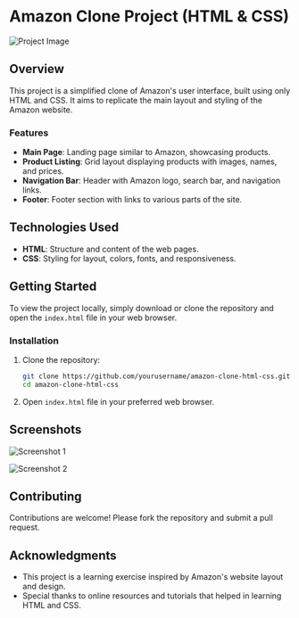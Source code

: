 # Amazon Clone Project (HTML & CSS)

![Project Image](project_image.png)

## Overview

This project is a simplified clone of Amazon's user interface, built using only HTML and CSS. It aims to replicate the main layout and styling of the Amazon website.

### Features

- **Main Page**: Landing page similar to Amazon, showcasing products.
- **Product Listing**: Grid layout displaying products with images, names, and prices.
- **Navigation Bar**: Header with Amazon logo, search bar, and navigation links.
- **Footer**: Footer section with links to various parts of the site.

## Technologies Used

- **HTML**: Structure and content of the web pages.
- **CSS**: Styling for layout, colors, fonts, and responsiveness.

## Getting Started

To view the project locally, simply download or clone the repository and open the `index.html` file in your web browser.

### Installation

1. Clone the repository:

   ```bash
   git clone https://github.com/yourusername/amazon-clone-html-css.git
   cd amazon-clone-html-css
   ```

2. Open `index.html` file in your preferred web browser.

## Screenshots

![Screenshot 1](screenshots/screenshot1.png)

![Screenshot 2](screenshots/screenshot2.png)

## Contributing

Contributions are welcome! Please fork the repository and submit a pull request.


## Acknowledgments

- This project is a learning exercise inspired by Amazon's website layout and design.
- Special thanks to online resources and tutorials that helped in learning HTML and CSS.
